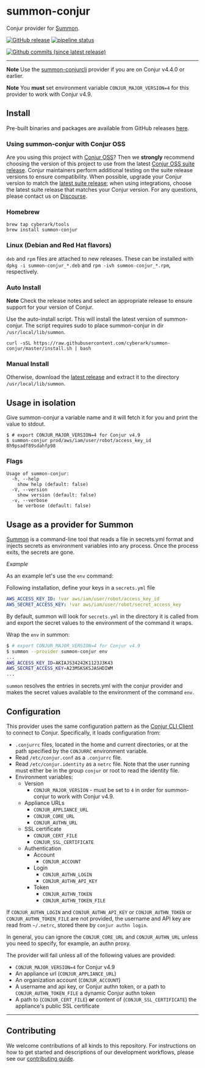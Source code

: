 # summon-conjur

Conjur provider for [Summon](https://github.com/cyberark/summon).

[![GitHub release](https://img.shields.io/github/release/cyberark/summon-conjur.svg)](https://github.com/cyberark/summon-conjur/releases/latest)
[![pipeline status](https://gitlab.com/cyberark/summon-conjur/badges/master/pipeline.svg)](https://gitlab.com/cyberark/summon-conjur/pipelines)

[![Github commits (since latest release)](https://img.shields.io/github/commits-since/cyberark/summon-conjur/latest.svg)](https://github.com/cyberark/summon-conjur/commits/master)

---

**Note** Use the [summon-conjurcli](https://github.com/conjurinc/summon-conjurcli) provider if you are on Conjur v4.4.0 or earlier.

**Note** You **must** set environment variable `CONJUR_MAJOR_VERSION=4` for this provider to work with Conjur v4.9.

## Install

Pre-built binaries and packages are available from GitHub releases
[here](https://github.com/cyberark/summon-conjur/releases).

### Using summon-conjur with Conjur OSS 

Are you using this project with [Conjur OSS](https://github.com/cyberark/conjur)? Then we 
**strongly** recommend choosing the version of this project to use from the latest [Conjur OSS 
suite release](https://docs.conjur.org/Latest/en/Content/Overview/Conjur-OSS-Suite-Overview.html). 
Conjur maintainers perform additional testing on the suite release versions to ensure 
compatibility. When possible, upgrade your Conjur version to match the 
[latest suite release](https://docs.conjur.org/Latest/en/Content/ReleaseNotes/ConjurOSS-suite-RN.htm); 
when using integrations, choose the latest suite release that matches your Conjur version. For any 
questions, please contact us on [Discourse](https://discuss.cyberarkcommons.org/c/conjur/5).

### Homebrew

```
brew tap cyberark/tools
brew install summon-conjur
```

### Linux (Debian and Red Hat flavors)

`deb` and `rpm` files are attached to new releases.
These can be installed with `dpkg -i summon-conjur_*.deb` and
`rpm -ivh summon-conjur_*.rpm`, respectively.

### Auto Install

**Note** Check the release notes and select an appropriate release to ensure support for your version of Conjur.

Use the auto-install script. This will install the latest version of summon-conjur.
The script requires sudo to place summon-conjur in dir `/usr/local/lib/summon`.

```
curl -sSL https://raw.githubusercontent.com/cyberark/summon-conjur/master/install.sh | bash
```

### Manual Install
Otherwise, download the [latest release](https://github.com/cyberark/summon-conjur/releases) and extract it to the directory `/usr/local/lib/summon`.

## Usage in isolation

Give summon-conjur a variable name and it will fetch it for you and print the value to stdout.

```sh-session
$ # export CONJUR_MAJOR_VERSION=4 for Conjur v4.9
$ summon-conjur prod/aws/iam/user/robot/access_key_id
8h9psadf89sdahfp98
```

### Flags

```
Usage of summon-conjur:
  -h, --help
	show help (default: false)
  -V, --version
	show version (default: false)
  -v, --verbose
	be verbose (default: false)
```

## Usage as a provider for Summon

[Summon](https://github.com/cyberark/summon/) is a command-line tool that reads a file in secrets.yml format and injects secrets as environment variables into any process. Once the process exits, the secrets are gone.

*Example*

As an example let's use the `env` command:

Following installation, define your keys in a `secrets.yml` file

```yml
AWS_ACCESS_KEY_ID: !var aws/iam/user/robot/access_key_id
AWS_SECRET_ACCESS_KEY: !var aws/iam/user/robot/secret_access_key
```

By default, summon will look for `secrets.yml` in the directory it is called from and export the secret values to the environment of the command it wraps.

Wrap the `env` in summon:

```sh
$ # export CONJUR_MAJOR_VERSION=4 for Conjur v4.9
$ summon --provider summon-conjur env
...
AWS_ACCESS_KEY_ID=AKIAJS34242K1123J3K43
AWS_SECRET_ACCESS_KEY=A23MSKSKSJASHDIWM
...
```

`summon` resolves the entries in secrets.yml with the conjur provider and makes the secret values available to the environment of the command `env`.

## Configuration

This provider uses the same configuration pattern as the [Conjur CLI
Client](https://github.com/conjurinc/api-ruby#configuration) to connect to Conjur.
Specifically, it loads configuration from:

 * `.conjurrc` files, located in the home and current directories, or at the
    path specified by the `CONJURRC` environment variable.
 * Read `/etc/conjur.conf` as a `.conjurrc` file.
 * Read `/etc/conjur.identity` as a `netrc` file. Note that the user running must either be in the group `conjur` or root to read the identity file.
 * Environment variables:
   * Version
     * `CONJUR_MAJOR_VERSION` - must be set to `4` in order for summon-conjur to work with Conjur v4.9.
   * Appliance URLs
     * `CONJUR_APPLIANCE_URL`
     * `CONJUR_CORE_URL`
     * `CONJUR_AUTHN_URL`
   * SSL certificate
     * `CONJUR_CERT_FILE`
     * `CONJUR_SSL_CERTIFICATE`
   * Authentication
     * Account
       * `CONJUR_ACCOUNT`
     * Login
       * `CONJUR_AUTHN_LOGIN`
       * `CONJUR_AUTHN_API_KEY`
     * Token
       * `CONJUR_AUTHN_TOKEN`
       * `CONJUR_AUTHN_TOKEN_FILE`

If `CONJUR_AUTHN_LOGIN` and `CONJUR_AUTHN_API_KEY` or `CONJUR_AUTHN_TOKEN` or `CONJUR_AUTHN_TOKEN_FILE` are not provided, the username and API key are read from `~/.netrc`, stored there by `conjur authn login`.

In general, you can ignore the `CONJUR_CORE_URL` and `CONJUR_AUTHN_URL` unless
you need to specify, for example, an authn proxy.

The provider will fail unless all of the following values are provided:

- `CONJUR_MAJOR_VERSION=4` for Conjur v4.9
- An appliance url (`CONJUR_APPLIANCE_URL`)
- An organization account (`CONJUR_ACCOUNT`)
- A username and api key, or Conjur authn token, or a path to `CONJUR_AUTHN_TOKEN_FILE` a dynamic Conjur authn token
- A path to (`CONJUR_CERT_FILE`) **or** content of (`CONJUR_SSL_CERTIFICATE`) the appliance's public SSL certificate

---

## Contributing

We welcome contributions of all kinds to this repository. For instructions on how to get started and descriptions of our development workflows, please see our [contributing
guide][contrib].

[contrib]: CONTRIBUTING.md
